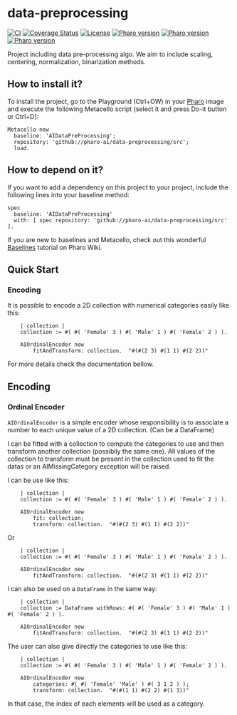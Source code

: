 # data-preprocessing

[![CI](https://github.com/pharo-ai/data-preprocessing/actions/workflows/ci.yml/badge.svg)](https://github.com/pharo-ai/data-preprocessing/actions/workflows/ci.yml)
[![Coverage Status](https://coveralls.io/repos/github/pharo-ai/data-preprocessing/badge.svg?branch=master)](https://coveralls.io/github/pharo-ai/data-preprocessing?branch=master)
[![License](https://img.shields.io/badge/license-MIT-blue.svg)](https://raw.githubusercontent.com/PharoAI/data-imputers/master/LICENSE)
[![Pharo version](https://img.shields.io/badge/Pharo-11-%23aac9ff.svg)](https://pharo.org/download)
[![Pharo version](https://img.shields.io/badge/Pharo-10-%23aac9ff.svg)](https://pharo.org/download)
[![Pharo version](https://img.shields.io/badge/Pharo-9.0-%23aac9ff.svg)](https://pharo.org/download)

Project including data pre-processing algo. We aim to include scaling, centering, normalization, binarization methods.

## How to install it?

To install the project, go to the Playground (Ctrl+OW) in your [Pharo](https://pharo.org/) image and execute the following Metacello script (select it and press Do-it button or Ctrl+D):

```Smalltalk
Metacello new
  baseline: 'AIDataPreProcessing';
  repository: 'github://pharo-ai/data-preprocessing/src';
  load.
```

## How to depend on it?

If you want to add a dependency on this project to your project, include the following lines into your baseline method:

```Smalltalk
spec
  baseline: 'AIDataPreProcessing'
  with: [ spec repository: 'github://pharo-ai/data-preprocessing/src' ].
```

If you are new to baselines and Metacello, check out this wonderful [Baselines](https://github.com/pharo-open-documentation/pharo-wiki/blob/master/General/Baselines.md) tutorial on Pharo Wiki.

## Quick Start

### Encoding

It is possible to encode a 2D collection with numerical categories easily like this:

```st
	| collection |
	collection := #( #( 'Female' 3 ) #( 'Male' 1 ) #( 'Female' 2 ) ).
	
	AIOrdinalEncoder new
		fitAndTransform: collection.  "#(#(2 3) #(1 1) #(2 2))"
```

For more details check the documentation bellow.

## Encoding 

### Ordinal Encoder

`AIOrdinalEncoder` is a simple encoder whose responsibility is to associate a number to each unique value of a 2D collection. (Can be a DataFrame)

I can be fitted with a collection to compute the categories to use and then transform another collection (possibily the same one).
All values of the collection to transform must be present in the collection used to fit the datas or an AIMissingCategory exception will be raised.

I can be use like this:

```st
	| collection |
	collection := #( #( 'Female' 3 ) #( 'Male' 1 ) #( 'Female' 2 ) ).
	
	AIOrdinalEncoder new
		fit: collection;
		transform: collection.  "#(#(2 3) #(1 1) #(2 2))"
```

Or

```st
	| collection |
	collection := #( #( 'Female' 3 ) #( 'Male' 1 ) #( 'Female' 2 ) ).
	
	AIOrdinalEncoder new
		fitAndTransform: collection.  "#(#(2 3) #(1 1) #(2 2))"
```

I can also be used on a `DataFrame` in the same way:

```st
	| collection |
	collection := DataFrame withRows: #( #( 'Female' 3 ) #( 'Male' 1 ) #( 'Female' 2 ) ).
	
	AIOrdinalEncoder new
		fitAndTransform: collection.  "#(#(2 3) #(1 1) #(2 2))"
```

The user can also give directly the categories to use like this:

```st
	| collection |
	collection := #( #( 'Female' 3 ) #( 'Male' 1 ) #( 'Female' 2 ) ).
	
	AIOrdinalEncoder new
		categories: #( #( 'Female' 'Male' ) #( 3 1 2 ) );
		transform: collection. 	"#(#(1 1) #(2 2) #(1 3))"
```

In that case, the index of each elements will be used as a category.